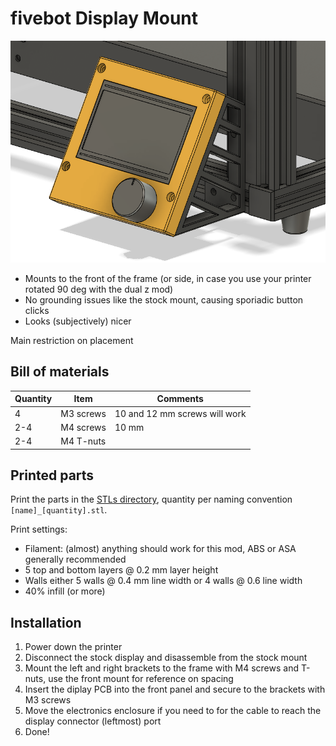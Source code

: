 # fivebot Display Mount

![overview](assets/images/display/display-mount.png)

* Mounts to the front of the frame (or side, in case you use your printer rotated 90 deg with the dual z mod)
* No grounding issues like the stock mount, causing sporiadic button clicks
* Looks (subjectively) nicer

Main restriction on placement 

## Bill of materials
|Quantity|Item|Comments|
|---|---|---|
|4|M3 screws|10 and 12 mm screws will work|
|2-4|M4 screws|10 mm|
|2-4|M4 T-nuts||

## Printed parts
Print the parts in the [STLs directory](https://github.com/fivebot-printer/fivebot/tree/main/display/STLs), quantity per naming convention `[name]_[quantity].stl`.

Print settings:
* Filament: (almost) anything should work for this mod, ABS or ASA generally recommended
* 5 top and bottom layers @ 0.2 mm layer height
* Walls either 5 walls @ 0.4 mm line width or 4 walls @ 0.6 line width
* 40% infill (or more)

## Installation
1. Power down the printer
2. Disconnect the stock display and disassemble from the stock mount
3. Mount the left and right brackets to the frame with M4 screws and T-nuts, use the front mount for reference on spacing
4. Insert the diplay PCB into the front panel and secure to the brackets with M3 screws
5. Move the electronics enclosure if you need to for the cable to reach the display connector (leftmost) port
6. Done!
